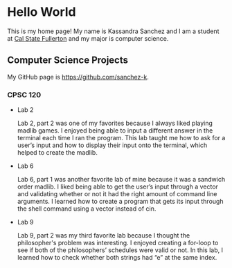 # Hello World

This is my home page! My name is Kassandra Sanchez and I am a student at [Cal State Fullerton](http://www.fullerton.edu/) and my major is computer science.

## Computer Science Projects

My GitHub page is https://github.com/sanchez-k.

### CPSC 120

* Lab 2

    Lab 2, part 2 was one of my favorites because I always liked playing madlib games. I enjoyed being able to input a different answer in the terminal each time I ran the program. This lab taught me how to ask for a user’s input and how to display their input onto the terminal, which helped to create the madlib.


* Lab 6

    Lab 6, part 1 was another favorite lab of mine because it was a sandwich order madlib. I liked being able to get the user’s input through a vector and validating whether or not it had the right amount of command line arguments. I learned how to create a program that gets its input through the shell command using a vector instead of cin.


* Lab 9

    Lab 9, part 2 was my third favorite lab because I thought the philosopher's problem was interesting. I enjoyed creating a for-loop to see if both of the philosophers’ schedules were valid or not. In this lab, I learned how to check whether both strings had “e” at the same index.
